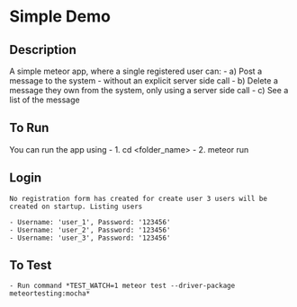 # Simple Demo

## Description

A simple meteor app, where a single registered user can:
    - a) Post a message to the system - without an explicit server side call
    - b) Delete a message they own from the system, only using a server side call
    - c) See a list of the message

## To Run
You can run the app using 
    - 1. cd <folder_name>
    - 2. meteor run

## Login
    No registration form has created for create user 3 users will be created on startup. Listing users

    - Username: 'user_1', Password: '123456'
    - Username: 'user_2', Password: '123456'
    - Username: 'user_3', Password: '123456'

## To Test
    - Run command *TEST_WATCH=1 meteor test --driver-package meteortesting:mocha*
